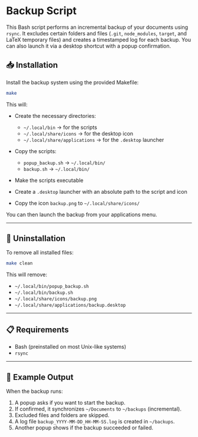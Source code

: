 # Backup Script

This Bash script performs an incremental backup of your documents using `rsync`. It excludes certain folders and files (`.git`, `node_modules`, `target`, and LaTeX temporary files) and creates a timestamped log for each backup. You can also launch it via a desktop shortcut with a popup confirmation.

## 📥 Installation

Install the backup system using the provided Makefile:

```bash
make
```

This will:

-   Create the necessary directories:

    -   `~/.local/bin` → for the scripts
    -   `~/.local/share/icons` → for the desktop icon
    -   `~/.local/share/applications` → for the `.desktop` launcher

-   Copy the scripts:

    -   `popup_backup.sh` → `~/.local/bin/`
    -   `backup.sh` → `~/.local/bin/`

-   Make the scripts executable
-   Create a `.desktop` launcher with an absolute path to the script and icon
-   Copy the icon `backup.png` to `~/.local/share/icons/`

You can then launch the backup from your applications menu.

---

## 🧹 Uninstallation

To remove all installed files:

```bash
make clean
```

This will remove:

-   `~/.local/bin/popup_backup.sh`
-   `~/.local/bin/backup.sh`
-   `~/.local/share/icons/backup.png`
-   `~/.local/share/applications/backup.desktop`

---

## 📋 Requirements

-   Bash (preinstalled on most Unix-like systems)
-   `rsync`

---

## 📁 Example Output

When the backup runs:

1. A popup asks if you want to start the backup.
2. If confirmed, it synchronizes `~/Documents` to `~/backups` (incremental).
3. Excluded files and folders are skipped.
4. A log file `backup_YYYY-MM-DD_HH-MM-SS.log` is created in `~/backups`.
5. Another popup shows if the backup succeeded or failed.
